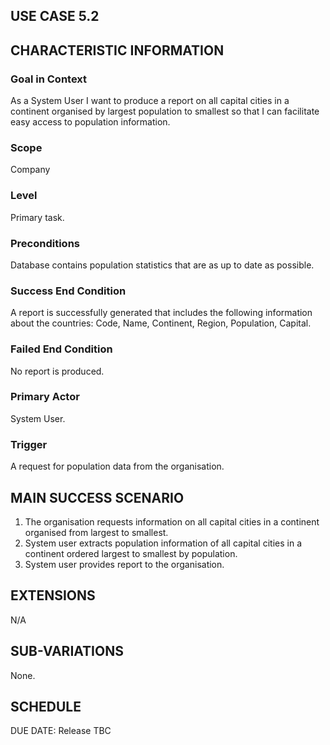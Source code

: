 ## USE CASE 5.2


## CHARACTERISTIC INFORMATION

### Goal in Context

As a System User I want to produce a report on all capital cities in a continent organised by largest population to smallest so that I can facilitate easy access to population information.

### Scope

Company

### Level

Primary task.

### Preconditions

Database contains population statistics that are as up to date as possible.

### Success End Condition

A report is successfully generated that includes the following information about the countries:
Code,
Name,
Continent,
Region,
Population,
Capital.

### Failed End Condition

No report is produced.

### Primary Actor

System User.

### Trigger

A request for population data from the organisation.

## MAIN SUCCESS SCENARIO

1. The organisation requests information on all capital cities in a continent organised from largest to smallest.
2. System user extracts population information of all capital cities in a continent ordered largest to smallest by population.
3. System user provides report to the organisation.

## EXTENSIONS

N/A

## SUB-VARIATIONS

None.

## SCHEDULE

DUE DATE: Release TBC